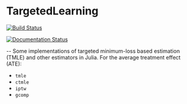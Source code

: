 # TargetedLearning

[![Build Status](https://travis-ci.org/lendle/TargetedLearning.jl.svg?branch=master)](https://travis-ci.org/lendle/TargetedLearning.jl)

[![Documentation Status](https://readthedocs.org/projects/targetedlearningjl/badge/?version=latest)](https://readthedocs.org/projects/targetedlearningjl/?badge=latest)


--
Some implementations of targeted minimum-loss based estimation (TMLE) and other estimators in Julia. For the average treatment effect (ATE):

* `tmle`
* `ctmle`
* `iptw`
* `gcomp`
